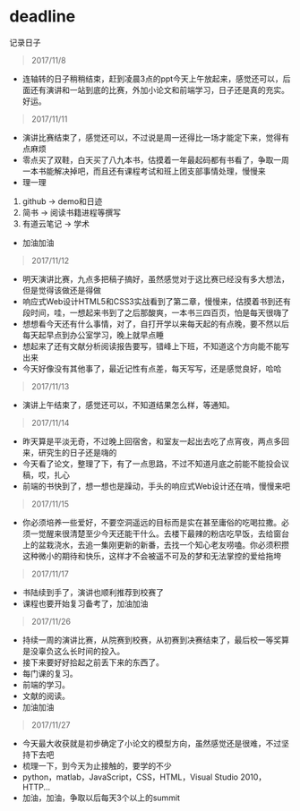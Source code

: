 # deadline
记录日子
> 2017/11/8
- 连轴转的日子稍稍结束，赶到凌晨3点的ppt今天上午放起来，感觉还可以，后面还有演讲和一站到底的比赛，外加小论文和前端学习，日子还是真的充实。
好运。

> 2017/11/11
- 演讲比赛结束了，感觉还可以，不过说是周一还得比一场才能定下来，觉得有点麻烦
- 零点买了双鞋，白天买了八九本书，估摸着一年最起码都有书看了，争取一周一本书能解决掉吧，而且还有课程考试和班上团支部事情处理，慢慢来
- 理一理
 1. github -> demo和日迹
 2. 简书 -> 阅读书籍进程等撰写
 3. 有道云笔记 -> 学术
- 加油加油

> 2017/11/12
- 明天演讲比赛，九点多把稿子搞好，虽然感觉对于这比赛已经没有多大想法，但是觉得该做还是得做
- 响应式Web设计HTML5和CSS3实战看到了第二章，慢慢来，估摸着书到还有段时间，哇，一想起来书到了之后那酸爽，一本书三四百页，怕是每天很嗨了
- 想想看今天还有什么事情，对了，自打开学以来每天起的有点晚，要不然以后每天起早点到办公室学习，晚上就早点睡
- 想起来了还有文献分析阅读报告要写，错峰上下班，不知道这个方向能不能写出来
- 今天好像没有其他事了，最近记性有点差，每天写写，还是感觉良好，哈哈

> 2017/11/13
- 演讲上午结束了，感觉还可以，不知道结果怎么样，等通知。

> 2017/11/14
- 昨天算是平淡无奇，不过晚上回宿舍，和室友一起出去吃了点宵夜，两点多回来，研究生的日子还是嗨的
- 今天看了论文，整理了下，有了一点思路，不过不知道月底之前能不能投会议稿，哎，扎心
- 前端的书快到了，想一想也是躁动，手头的响应式Web设计还在啃，慢慢来吧

> 2017/11/15
- 你必须培养一些爱好，不要空洞遥远的目标而是实在甚至庸俗的吃喝拉撒。必须一觉醒来很清楚至少今天还能干什么。去楼下最辣的粉店吃早饭，去给窗台上的盆栽浇水，去追一集刚更新的新番，去找一个知心老友唠嗑。你必须积攒这种微小的期待和快乐，这样才不会被遥不可及的梦和无法掌控的爱给拖垮

> 2017/11/17
- 书陆续到手了，演讲也顺利推荐到校赛了
- 课程也要开始复习备考了，加油加油

> 2017/11/26
- 持续一周的演讲比赛，从院赛到校赛，从初赛到决赛结束了，最后校一等奖算是没辜负这么长时间的投入。
- 接下来要好好拾起之前丢下来的东西了。
- 每门课的复习。
- 前端的学习。
- 文献的阅读。
- 加油加油

> 2017/11/27
- 今天最大收获就是初步确定了小论文的模型方向，虽然感觉还是很难，不过坚持下去吧
- 梳理一下，到今天为止接触的，要学的不少
- python，matlab，JavaScript，CSS，HTML，Visual Studio 2010，HTTP...
- 加油，加油，争取以后每天3个以上的summit
